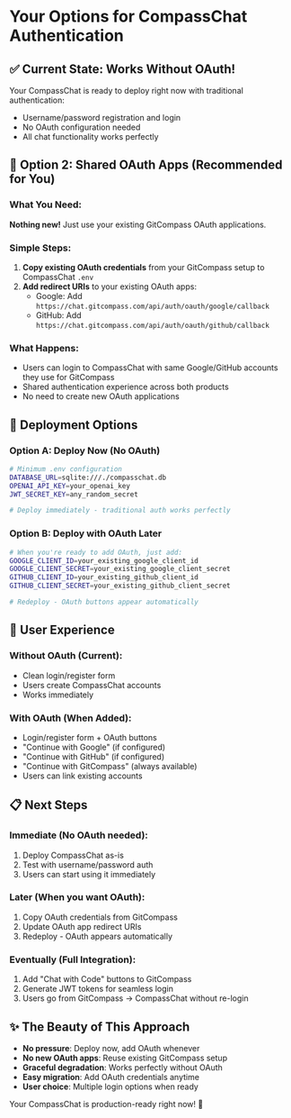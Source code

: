 # Your Options for CompassChat Authentication

## ✅ **Current State: Works Without OAuth!**

Your CompassChat is ready to deploy right now with traditional authentication:
- Username/password registration and login
- No OAuth configuration needed
- All chat functionality works perfectly

## 🎯 **Option 2: Shared OAuth Apps (Recommended for You)**

### What You Need:
**Nothing new!** Just use your existing GitCompass OAuth applications.

### Simple Steps:

1. **Copy existing OAuth credentials** from your GitCompass setup to CompassChat `.env`
2. **Add redirect URIs** to your existing OAuth apps:
   - Google: Add `https://chat.gitcompass.com/api/auth/oauth/google/callback`
   - GitHub: Add `https://chat.gitcompass.com/api/auth/oauth/github/callback`

### What Happens:
- Users can login to CompassChat with same Google/GitHub accounts they use for GitCompass
- Shared authentication experience across both products
- No need to create new OAuth applications

## 🚀 **Deployment Options**

### Option A: Deploy Now (No OAuth)
```bash
# Minimum .env configuration
DATABASE_URL=sqlite:///./compasschat.db
OPENAI_API_KEY=your_openai_key
JWT_SECRET_KEY=any_random_secret

# Deploy immediately - traditional auth works perfectly
```

### Option B: Deploy with OAuth Later
```bash
# When you're ready to add OAuth, just add:
GOOGLE_CLIENT_ID=your_existing_google_client_id
GOOGLE_CLIENT_SECRET=your_existing_google_client_secret
GITHUB_CLIENT_ID=your_existing_github_client_id  
GITHUB_CLIENT_SECRET=your_existing_github_client_secret

# Redeploy - OAuth buttons appear automatically
```

## 🎨 **User Experience**

### Without OAuth (Current):
- Clean login/register form
- Users create CompassChat accounts
- Works immediately

### With OAuth (When Added):
- Login/register form + OAuth buttons
- "Continue with Google" (if configured)
- "Continue with GitHub" (if configured)  
- "Continue with GitCompass" (always available)
- Users can link existing accounts

## 📋 **Next Steps**

### Immediate (No OAuth needed):
1. Deploy CompassChat as-is
2. Test with username/password auth
3. Users can start using it immediately

### Later (When you want OAuth):
1. Copy OAuth credentials from GitCompass
2. Update OAuth app redirect URIs
3. Redeploy - OAuth appears automatically

### Eventually (Full Integration):
1. Add "Chat with Code" buttons to GitCompass
2. Generate JWT tokens for seamless login
3. Users go from GitCompass → CompassChat without re-login

## ✨ **The Beauty of This Approach**

- **No pressure**: Deploy now, add OAuth whenever
- **No new OAuth apps**: Reuse existing GitCompass setup
- **Graceful degradation**: Works perfectly without OAuth
- **Easy migration**: Add OAuth credentials anytime
- **User choice**: Multiple login options when ready

Your CompassChat is production-ready right now! 🎉
